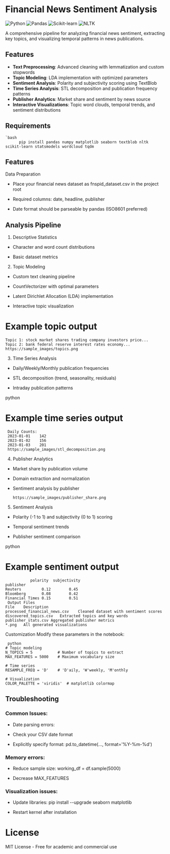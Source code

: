 # Financial News Sentiment Analysis

![Python](https://img.shields.io/badge/Python-3.8%2B-blue)
![Pandas](https://img.shields.io/badge/Pandas-1.3%2B-orange)
![Scikit-learn](https://img.shields.io/badge/Scikit--learn-1.0%2B-yellowgreen)
![NLTK](https://img.shields.io/badge/NLTK-3.6%2B-lightgrey)

A comprehensive pipeline for analyzing financial news sentiment, extracting key topics, and visualizing temporal patterns in news publications.

## Features

- **Text Preprocessing**: Advanced cleaning with lemmatization and custom stopwords
- **Topic Modeling**: LDA implementation with optimized parameters
- **Sentiment Analysis**: Polarity and subjectivity scoring using TextBlob
- **Time Series Analysis**: STL decomposition and publication frequency patterns
- **Publisher Analytics**: Market share and sentiment by news source
- **Interactive Visualizations**: Topic word clouds, temporal trends, and sentiment distributions

## Requirements

    `bash
          pip install pandas numpy matplotlib seaborn textblob nltk scikit-learn statsmodels wordcloud tqdm

   
## Features
Data Preparation
- Place your financial news dataset as fnspid_dataset.csv in the project root

- Required columns: date, headline, publisher

- Date format should be parseable by pandas (ISO8601 preferred)

## Analysis Pipeline
1. Descriptive Statistics
 - Character and word count distributions

 - Basic dataset metrics

2. Topic Modeling
- Custom text cleaning pipeline

- CountVectorizer with optimal parameters

- Latent Dirichlet Allocation (LDA) implementation

- Interactive topic visualization


# Example topic output
    Topic 1: stock market shares trading company investors price...
    Topic 2: bank federal reserve interest rates economy...
    https://sample_images/topics.png

3. Time Series Analysis
- Daily/Weekly/Monthly publication frequencies

- STL decomposition (trend, seasonality, residuals)

- Intraday publication patterns

python
# Example time series output
     Daily Counts:
     2023-01-01    142
     2023-01-02    156
     2023-01-03    201
     https://sample_images/stl_decomposition.png

4. Publisher Analytics
- Market share by publication volume

- Domain extraction and normalization

- Sentiment analysis by publisher

      https://sample_images/publisher_share.png

5. Sentiment Analysis
- Polarity (-1 to 1) and subjectivity (0 to 1) scoring

- Temporal sentiment trends

- Publisher sentiment comparison

python
# Example sentiment output
               polarity  subjectivity
    publisher                        
    Reuters         0.12        0.45
    Bloomberg       0.08        0.42
    Financial Times 0.15        0.51
     Output Files
    File	Description
    processed_financial_news.csv	Cleaned dataset with sentiment scores
    discovered_topics.csv	Extracted topics and key words
    publisher_stats.csv	Aggregated publisher metrics
    *.png	All generated visualizations
Customization
Modify these parameters in the notebook:

     python
    # Topic modeling
    N_TOPICS = 5           # Number of topics to extract
    MAX_FEATURES = 5000    # Maximum vocabulary size

    # Time series
    RESAMPLE_FREQ = 'D'    # 'D'aily, 'W'weekly, 'M'onthly

    # Visualization
    COLOR_PALETTE = 'viridis'  # matplotlib colormap
## Troubleshooting
### Common Issues:
- Date parsing errors:

- Check your CSV date format

- Explicitly specify format: pd.to_datetime(..., format='%Y-%m-%d')

### Memory errors:

- Reduce sample size: working_df = df.sample(5000)

- Decrease MAX_FEATURES

### Visualization issues:

- Update libraries: pip install --upgrade seaborn matplotlib

- Restart kernel after installation

# License
MIT License - Free for academic and commercial use
